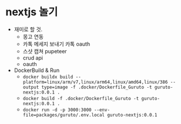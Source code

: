 # nextjs 놀기
- 재미로 할 것.
    - 몽고 연동
    - 카톡 메세지 보내기 카톡 oauth
    - 스샷 캡쳐 pupeteer
    - crud api
    - oauth
- DockerBuild & Run
  - `docker buildx build --platform=linux/arm/v7,linux/arm64,linux/amd64,linux/386 --output type=image -f .docker/Dockerfile_Guruto -t guruto-nextjs:0.0.1 .`
  - `docker build -f .docker/Dockerfile_Guruto -t guruto-nextjs:0.0.1 .`
  - `docker run -d -p 3000:3000 --env-file=packages/guruto/.env.local guruto-nextjs:0.0.1`
